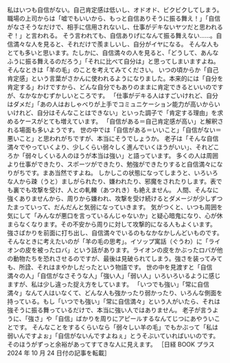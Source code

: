 ###

私はいつも自信がない。自己肯定感は低いし、オドオド、ビクビクしてしまう。
職場の上司からは「嘘でもいいから、もっと自信ありそうに振る舞え！」「自信がなさそうなだけで、相手に信用されないし、仕事がデキないヤツだと思われるぞ！」と言われる。
そう言われても、自信ありげになんて振る舞えない……。自信満々な人を見ると、それだけで羨ましいし、自分がイヤになる。
そんな人もとても多いと思います。たしかに、自信満々の人を見ると、「どうして、あんなふうに振る舞えるのだろう」「それに比べて自分は」と思ってしまいますよね。
そんなときは「羊の毛」のことを考えてみてください。
いつの頃からか「自己肯定感」という言葉がさかんに使われるようになりました。本来的には「自分を肯定する」わけですから、どんな自分でもありのままに肯定できるといいのですが、なかなかむずかしいところです。
「仕事がデキる人はすごいけれど、自分はダメだ」「あの人はおしゃべりが上手でコミュニケーション能力が高いからいいけれど、自分はそんなことはできない」といった調子で「肯定する理由」を求めるケースがとても増えています。
「自信がある＝自己肯定感が高い」と解釈される場面も多いようです。
世の中では「自信がある＝いいこと」「自信がない＝悪いこと」と思われがちですが、本当にそうでしょうか。
老子は「そんな自信満々でやっていくより、少しくらい弱々しく進んでいくほうがいい」、それどころか「弱々しくいる人のほうが本当は強い」と語っています。
多くの人は周囲より仕事ができたり、スポーツができたり、勉強ができたりすると自信満々になりがちです。まあ当然ですよね。
しかしこの状態になってしまうと、いろいろな人から疎（うと）ましがられたり、嫌われたり、邪魔をされたりします。表でも裏でも攻撃を受け、人との軋轢（あつれき）も絶えません。
人間、そんなに強くありませんから、周りから嫌われ、攻撃を受け続けるとダメージが少しずつたまっていって、だんだんと気弱になっていきます。
気がつくと、いつも周囲を気にして「みんなが悪口を言っているんじゃないか」と疑心暗鬼になり、心が休まらなくなります。その不安から周りに対して攻撃的になる人もよくいます。
強さばかりを前面に打ち出し、自信満々でいるのもなかなかしんどいものです。
そんなときに考えたいのが「羊の毛の思考」。イソップ寓話（ぐうわ）に「ライオンの皮を被ったロバ」という話があります。ライオンの皮をかぶったロバが他の動物たちを恐れさせるのですが、最後は見破られてしまう。強さを装ってみても、所詮、それはまやかしだったという物語です。
世の中を見渡すと「自信満々の人」「自信がなさそうな人」「強い人」「弱い人」いろいろいるように感じますが、私は少し違った捉え方をしています。
「いつでも強い」「常に自信満々」なんて人はいなくて、どんな人も強かったり弱かったり、いろんな側面を持っている。もし「いつでも強い」「常に自信満々」という人がいたら、それは強そうに振る舞っているだけで、本当に強い人ではありません。
老子が言うように、「強さ」や「自信」ばかりを周りにアピールするなんてじつにあやういことです。
そんなことをするくらいなら「弱々しい羊の毛」でもかぶって「私は弱いんですよぉ」「自信がないんですよねぇ」とうそぶいていればいいのです。そのほうがずっと余裕があってすてきな人に見えます。
［日経 BOOK プラス 2024 年 10 月 24 日付の記事を転載］
